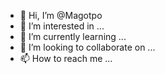 - 👋 Hi, I’m @Magotpo
- 👀 I’m interested in ...
- 🌱 I’m currently learning ...
- 💞️ I’m looking to collaborate on ...
- 📫 How to reach me ...

<!---
Magotpo/Magotpo is a ✨ special ✨ repository because its `README.md` (this file) appears on your GitHub profile.
You can click the Preview link to take a look at your changes.
--->

